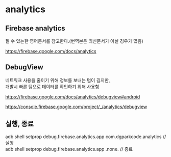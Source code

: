 # analytics

## Firebase analytics

될 수 있는한 영어문서를 참고한다.(번역본은 최신문서가 아닐 경우가 많음)    

https://firebase.google.com/docs/analytics

## DebugView

네트워크 사용을 줄이기 위해 정보를 보내는 텀이 길지만,   
개발시 빠른 텀으로 데이터를 확인하기 위해 사용함

https://firebase.google.com/docs/analytics/debugview#android    

https://console.firebase.google.com/project/_/analytics/debugview


## 실행, 종료

adb shell setprop debug.firebase.analytics.app com.dgparkcode.analytics // 실행    
adb shell setprop debug.firebase.analytics.app .none. // 종료